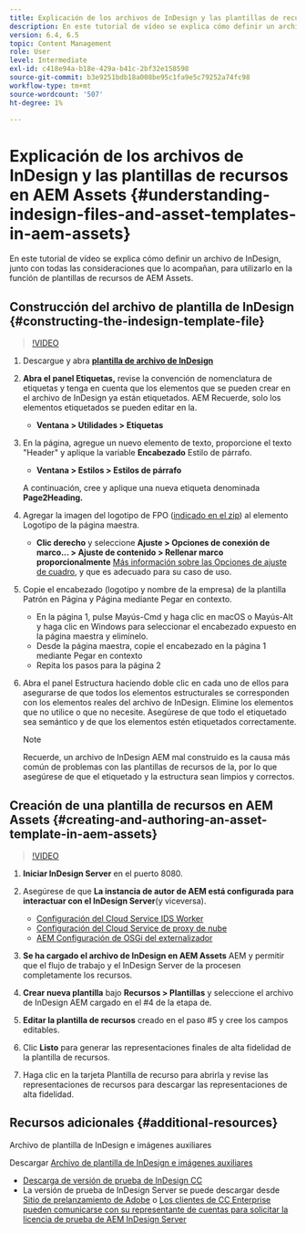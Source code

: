 ```yaml
---
title: Explicación de los archivos de InDesign y las plantillas de recursos en AEM Assets
description: En este tutorial de vídeo se explica cómo definir un archivo de InDesign, junto con todas las consideraciones que lo acompañan, para utilizarlo en la función de plantillas de recursos de AEM Assets.
version: 6.4, 6.5
topic: Content Management
role: User
level: Intermediate
exl-id: c418e94a-b18e-429a-b41c-2bf32e158598
source-git-commit: b3e9251bdb18a008be95c1fa9e5c79252a74fc98
workflow-type: tm+mt
source-wordcount: '507'
ht-degree: 1%

---
```


# Explicación de los archivos de InDesign y las plantillas de recursos en AEM Assets {#understanding-indesign-files-and-asset-templates-in-aem-assets}

En este tutorial de vídeo se explica cómo definir un archivo de InDesign, junto con todas las consideraciones que lo acompañan, para utilizarlo en la función de plantillas de recursos de AEM Assets.

## Construcción del archivo de plantilla de InDesign {#constructing-the-indesign-template-file}

>[!VIDEO](https://video.tv.adobe.com/v/19293?quality=12&learn=on)

1. Descargue y abra [**plantilla de archivo de InDesign**](assets/asset-templates-tutorial-video--supporting-files.zip)
2. **Abra el panel Etiquetas,** revise la convención de nomenclatura de etiquetas y tenga en cuenta que los elementos que se pueden crear en el archivo de InDesign ya están etiquetados. AEM Recuerde, solo los elementos etiquetados se pueden editar en la.

   * **Ventana > Utilidades > Etiquetas**

3. En la página, agregue un nuevo elemento de texto, proporcione el texto &quot;Header&quot; y aplique la variable **Encabezado** Estilo de párrafo.

   * **Ventana > Estilos > Estilos de párrafo**

   A continuación, cree y aplique una nueva etiqueta denominada **Page2Heading.**

4. Agregar la imagen del logotipo de FPO ([indicado en el zip](assets/asset-templates-tutorial-video--supporting-files.zip)) al elemento Logotipo de la página maestra.

   * **Clic derecho** y seleccione **Ajuste > Opciones de conexión de marco... > Ajuste de contenido > Rellenar marco proporcionalmente**
   [Más información sobre las Opciones de ajuste de cuadro](https://helpx.adobe.com/indesign/using/frames-objects.html#fitting_objects_to_frames), y que es adecuado para su caso de uso.

5. Copie el encabezado (logotipo y nombre de la empresa) de la plantilla Patrón en Página y Página mediante Pegar en contexto.

   * En la página 1, pulse Mayús-Cmd y haga clic en macOS o Mayús-Alt y haga clic en Windows para seleccionar el encabezado expuesto en la página maestra y elimínelo.
   * Desde la página maestra, copie el encabezado en la página 1 mediante Pegar en contexto
   * Repita los pasos para la página 2

6. Abra el panel Estructura haciendo doble clic en cada uno de ellos para asegurarse de que todos los elementos estructurales se corresponden con los elementos reales del archivo de InDesign. Elimine los elementos que no utilice o que no necesite. Asegúrese de que todo el etiquetado sea semántico y de que los elementos estén etiquetados correctamente.

   >[!NOTE]
   >
   >Recuerde, un archivo de InDesign AEM mal construido es la causa más común de problemas con las plantillas de recursos de la, por lo que asegúrese de que el etiquetado y la estructura sean limpios y correctos.

## Creación de una plantilla de recursos en AEM Assets {#creating-and-authoring-an-asset-template-in-aem-assets}

>[!VIDEO](https://video.tv.adobe.com/v/19294?quality=12&learn=on)

1. **Iniciar InDesign Server** en el puerto 8080.
2. Asegúrese de que **La instancia de autor de AEM está configurada para interactuar con el InDesign Server**(y viceversa).

   * [Configuración del Cloud Service IDS Worker](http://localhost:4502/etc/cloudservices/proxy/ids.html)
   * [Configuración del Cloud Service de proxy de nube](http://localhost:4502/etc/cloudservices/proxy.html)
   * [AEM Configuración de OSGi del externalizador](http://localhost:4502/system/console/configMgr)

3. **Se ha cargado el archivo de InDesign en AEM Assets** AEM y permitir que el flujo de trabajo y el InDesign Server de la procesen completamente los recursos.
4. **Crear nueva plantilla** bajo **Recursos > Plantillas** y seleccione el archivo de InDesign AEM cargado en el #4 de la etapa de.
5. **Editar la plantilla de recursos** creado en el paso #5 y cree los campos editables.
6. Clic **Listo** para generar las representaciones finales de alta fidelidad de la plantilla de recursos.
7. Haga clic en la tarjeta Plantilla de recurso para abrirla y revise las representaciones de recursos para descargar las representaciones de alta fidelidad.

## Recursos adicionales {#additional-resources}

Archivo de plantilla de InDesign e imágenes auxiliares

Descargar [Archivo de plantilla de InDesign e imágenes auxiliares](assets/asset-templates-tutorial-video--supporting-files-1.zip)

* [Descarga de versión de prueba de InDesign CC](https://creative.adobe.com/products/download/indesign)
* La versión de prueba de InDesign Server se puede descargar desde [Sitio de prelanzamiento de Adobe](https://www.adobeprerelease.com/) o [Los clientes de CC Enterprise pueden comunicarse con su representante de cuentas para solicitar la licencia de prueba de AEM InDesign Server](https://www.adobe.com/products/indesignserver/faq.html)
